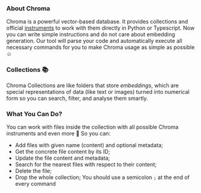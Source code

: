 ### About Chroma
Chroma is a powerful vector-based database. It provides collections and official [instruments](https://docs.trychroma.com/docs/collections/manage-collections) to work with them directly in Python or Typescript. Now you can write simple instructions and do not care about embedding generation. Our tool will parse your code and automatically execute all necessary commands for you to make Chroma usage as simple as possible ☺️

### Collections 📚
Chroma Collections are like folders that store *embeddings*, which are special representations of data (like text or images) turned into numerical form so you can search, filter, and analyse them smartly.

### What You Can Do?
You can work with files inside the collection with all possible Chroma instruments and even more 🤩 So you can:
- Add files with given name (content) and optional metadata;
- Get the concrete file content by its ID;
- Update the file content and metadata;
- Search for the nearest files with respect to their content;
- Delete the file;
- Drop the whole collection;
You should use a semicolon `;` at the end of every command
